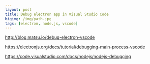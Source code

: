 ```yaml
---
layout: post
title: Debug electron app in Visual Studio Code
bigimg: /img/path.jpg
tags: [electron, node.js, vscode]
---
```


http://blog.matsu.io/debug-electron-vscode

https://electronjs.org/docs/tutorial/debugging-main-process-vscode

https://code.visualstudio.com/docs/nodejs/nodejs-debugging

